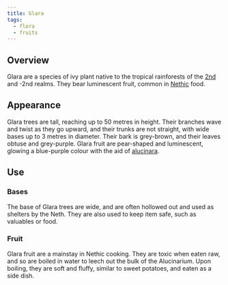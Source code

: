 ```yaml
---
title: Glara
tags:
  - flora
  - fruits
---
```

## Overview
Glara are a species of ivy plant native to the tropical rainforests of the [2nd](lore/2nd-realm.md) and -2nd realms. They bear luminescent fruit, common in [Nethic](lore/neth) food.
## Appearance
Glara trees are tall, reaching up to 50 metres in height. Their branches wave and twist as they go upward, and their trunks are not straight, with wide bases up to 3 metres in diameter. Their bark is grey-brown, and their leaves obtuse and grey-purple. Glara fruit are pear-shaped and luminescent, glowing a blue-purple colour with the aid of [alucinara](cosmology/alucinara.md).
## Use
### Bases
The base of Glara trees are wide, and are often hollowed out and used as shelters by the Neth. They are also used to keep item safe, such as valuables or food.
### Fruit
Glara fruit are a mainstay in Nethic cooking. They are toxic when eaten raw, and so are boiled in water to leech out the bulk of the Alucinarium. Upon boiling, they are soft and fluffy, similar to sweet potatoes, and eaten as a side dish.